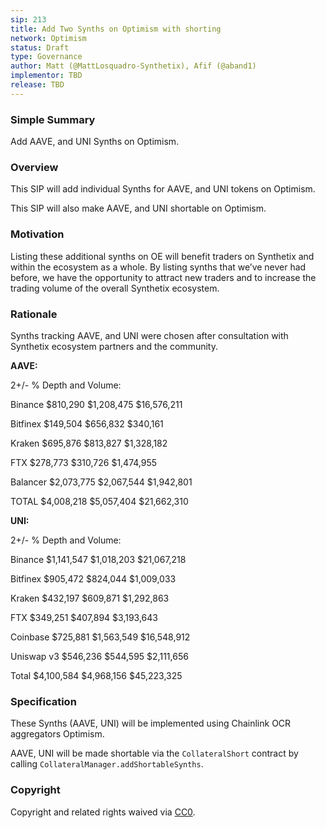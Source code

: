 ```yaml
---
sip: 213
title: Add Two Synths on Optimism with shorting
network: Optimism
status: Draft
type: Governance
author: Matt (@MattLosquadro-Synthetix), Afif (@aband1)
implementor: TBD
release: TBD 
---
```


### Simple Summary

Add AAVE, and UNI Synths on Optimism.

### Overview

This SIP will add individual Synths for AAVE, and UNI tokens on Optimism.

This SIP will also make AAVE, and UNI shortable on Optimism.

### Motivation

Listing these additional synths on OE will benefit traders on Synthetix and within the ecosystem as a whole. By listing synths that we’ve never had before, we have the opportunity to attract new traders and to increase the trading volume of the overall Synthetix ecosystem.

### Rationale

Synths tracking AAVE, and UNI were chosen after consultation with Synthetix ecosystem partners and the community.

**AAVE:**

2+/- % Depth and Volume: 

Binance
$810,290
$1,208,475
$16,576,211

Bitfinex
$149,504
$656,832
$340,161

Kraken
$695,876
$813,827
$1,328,182

FTX 
$278,773
$310,726
$1,474,955

Balancer
$2,073,775
$2,067,544
$1,942,801

TOTAL
$4,008,218
$5,057,404
$21,662,310


**UNI:**

2+/- % Depth and Volume: 

Binance
$1,141,547
$1,018,203
$21,067,218

Bitfinex
$905,472
$824,044
$1,009,033

Kraken
$432,197
$609,871
$1,292,863

FTX 
$349,251
$407,894
$3,193,643

Coinbase
$725,881
$1,563,549
$16,548,912

Uniswap  v3
$546,236
$544,595
$2,111,656

Total
$4,100,584
$4,968,156
$45,223,325

### Specification

These Synths (AAVE, UNI) will be implemented using Chainlink OCR aggregators Optimism.

AAVE, UNI will be made shortable via the `CollateralShort` contract by calling `CollateralManager.addShortableSynths`.

### Copyright

Copyright and related rights waived via [CC0](https://creativecommons.org/publicdomain/zero/1.0/).


